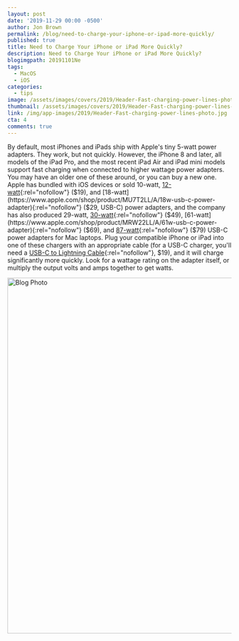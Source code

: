 ```yaml
---
layout: post
date: '2019-11-29 00:00 -0500'
author: Jon Brown
permalink: /blog/need-to-charge-your-iphone-or-ipad-more-quickly/
published: true
title: Need to Charge Your iPhone or iPad More Quickly?
description: Need to Charge Your iPhone or iPad More Quickly?
blogimgpath: 20191101Ne
tags:
  - MacOS
  - iOS
categories:
  - tips
image: /assets/images/covers/2019/Header-Fast-charging-power-lines-photo.jpg
thumbnail: /assets/images/covers/2019/Header-Fast-charging-power-lines-photo.jpg
link: /img/app-images/2019/Header-Fast-charging-power-lines-photo.jpg
cta: 4
comments: true
---
```

By default, most iPhones and iPads ship with Apple's tiny 5-watt power
adapters. They work, but not quickly. However, the iPhone 8 and later,
all models of the iPad Pro, and the most recent iPad Air and iPad mini
models support fast charging when connected to higher wattage power
adapters. You may have an older one of these around, or you can buy a
new one. Apple has bundled with iOS devices or sold 10-watt,
[12-watt](https://www.apple.com/shop/product/MD836LL/A/apple-12w-usb-power-adapter){:rel="nofollow"}
($19), and
[18-watt](https://www.apple.com/shop/product/MU7T2LL/A/18w-usb-c-power-adapter){:rel="nofollow"}
($29, USB-C) power adapters, and the company has also produced 29-watt,
[30-watt](https://www.apple.com/shop/product/MR2A2LL/A/30w-usb-c-power-adapter){:rel="nofollow"}
($49),
[61-watt](https://www.apple.com/shop/product/MRW22LL/A/61w-usb-c-power-adapter){:rel="nofollow"}
($69), and
[87-watt](https://www.apple.com/shop/product/MNF82LL/A/87w-usb-c-power-adapter){:rel="nofollow"}
($79) USB-C power adapters for Mac laptops. Plug your compatible iPhone
or iPad into one of these chargers with an appropriate cable (for a
USB-C charger, you'll need a [USB-C to Lightning
Cable](https://www.apple.com/shop/product/MQGJ2AM/A/usb-c-to-lightning-cable-1-m){:rel="nofollow"},
$19), and it will charge significantly more quickly. Look for a wattage
rating on the adapter itself, or multiply the output volts and amps
together to get watts.

<img alt="Blog Photo" src="{{ site.site_cdn }}/assets/images/blog/2019/20191101Ne/Fast-chargers.jpg" class="img-fluid rounded m-2" width="800" />
